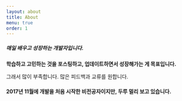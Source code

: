 ```yaml
---
layout: about
title: About
menu: true
order: 1
---
```


##### 매일 배우고 성장하는 개발자입니다.

**학습하고 고민하는 것을 포스팅하고, 업데이트하면서 성장해가는 게 목표입니다.**

그래서 많이 부족합니다. 많은 피드백과 교류를 원합니다.

#### 2017년 11월에 개발을 처음 시작한 비전공자이지만, 두루 멀리 보고 있습니다.


